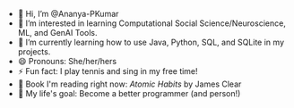- 👋 Hi, I’m @Ananya-PKumar
- 👀 I’m interested in learning Computational Social Science/Neuroscience, ML, and GenAI Tools.
- 🌱 I’m currently learning how to use Java, Python, SQL, and SQLite in my projects.
- 😄 Pronouns: She/her/hers
- ⚡ Fun fact: I play tennis and sing in my free time!
- 📖 Book I'm reading right now: _Atomic Habits_ by James Clear
- 🥅 My life's goal: Become a better programmer (and person!)

<!---
Ananya-PKumar/Ananya-PKumar is a ✨ special ✨ repository because its `README.md` (this file) appears on your GitHub profile.
You can click the Preview link to take a look at your changes.
--->
